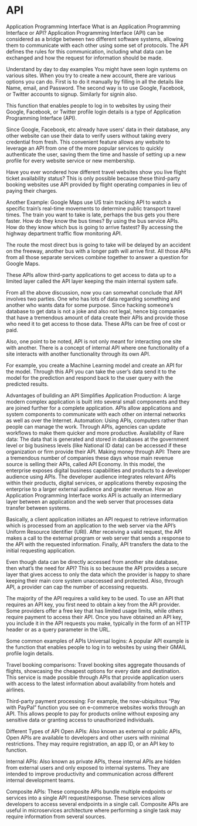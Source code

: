 # API
Application Programming Interface
What is an Application Programming Interface or API?
Application Programming Interface (API) can be considered as a bridge between two different software systems, allowing them to communicate with each other using some set of protocols.  The API defines the rules for this communication, including what data can be exchanged and how the request for information should be made.

Understand by day to day examples
You might have seen login systems on various sites. When you try to create a new account, there are various options you can do. First is to do it manually by filling in all the details like Name, email, and Password. The second way is to use Google, Facebook, or Twitter accounts to signup. Similarly for signin also.

This function that enables people to log in to websites by using their Google, Facebook, or Twitter profile login details is a type of Application Programming Interface (API).

Since Google, Facebook, etc already have users’ data in their database, any other website can use their data to verify users without taking every credential from fresh. This convenient feature allows any website to leverage an API from one of the more popular services to quickly authenticate the user, saving them the time and hassle of setting up a new profile for every website service or new membership.

Have you ever wondered how different travel websites show you live flight ticket availability status? This is only possible because these third-party booking websites use API provided by flight operating companies in lieu of paying their charges.

Another Example: Google Maps use US train tracking API to watch a specific train’s real-time movements to determine public transport travel times. The train you want to take is late, perhaps the bus gets you there faster. How do they know the bus times? By using the bus service APIs. How do they know which bus is going to arrive fastest? By accessing the highway department traffic flow monitoring API.

The route the most direct bus is going to take will be delayed by an accident on the freeway, another bus with a longer path will arrive first. All those APIs from all those separate services combine together to answer a question for Google Maps.

These APIs allow third-party applications to get access to data up to a limited layer called the API layer keeping the main internal system safe.

From all the above discussion, now you can somewhat conclude that API involves two parties. One who has lots of data regarding something and another who wants data for some purpose. Since hacking someone’s database to get data is not a joke and also not legal, hence big companies that have a tremendous amount of data create their APIs and provide those who need it to get access to those data. These APIs can be free of cost or paid.

Also, one point to be noted, API is not only meant for interacting one site with another. There is a concept of internal API where one functionality of a site interacts with another functionality through its own API.

For example, you create a Machine Learning model and create an API for the model. Through this API you can take the user’s data send it to the model for the prediction and respond back to the user query with the predicted results.

Advantages of building an API
Simplifies Application Production: A large modern complex application is built into several small components and they are joined further for a complete application.  APIs allow applications and system components to communicate with each other on internal networks as well as over the Internet.
Automation:  Using APIs, computers rather than people can manage the work. Through APIs, agencies can update workflows to make them quicker and more productive.
Availability of Rare data: The data that is generated and stored in databases at the government level or big business levels (like National ID data) can be accessed if these organization or firm provide their API.
Making money through API: There are a tremendous number of companies these days whose main revenue source is selling their APIs, called API Economy. In this model, the enterprise exposes digital business capabilities and products to a developer audience using APIs. The developer audience integrates relevant APIs within their products, digital services, or applications thereby exposing the enterprise to a larger external audience and greater revenue.
How an Application Programming Interface works
API is actually an intermediary layer between an application and the web server that processes data transfer between systems.


Basically, a client application initiates an API request to retrieve information which is processed from an application to the web server via the API’s Uniform Resource Identifier (URI). After receiving a valid request, the API makes a call to the external program or web server that sends a response to the API with the requested information. Finally, API transfers the data to the initial requesting application.

Even though data can be directly accessed from another site database, then what’s the need for API? This is so because the API provides a secure layer that gives access to only the data which the provider is happy to share keeping their main core system unaccessed and protected. Also, through API, a provider can cap the number of accessing requests.

The majority of the API requires a valid key to be used.  To use an API that requires an API key, you first need to obtain a key from the API provider. Some providers offer a free key that has limited usage limits, while others require payment to access their API. Once you have obtained an API key, you include it in the API requests you make, typically in the form of an HTTP header or as a query parameter in the URL.

Some common examples of APIs
Universal logins: A popular API example is the function that enables people to log in to websites by using their GMAIL profile login details.

Travel booking comparisons: Travel booking sites aggregate thousands of flights, showcasing the cheapest options for every date and destination. This service is made possible through APIs that provide application users with access to the latest information about availability from hotels and airlines.

Third-party payment processing: For example, the now-ubiquitous “Pay with PayPal” function you see on e-commerce websites works through an API. This allows people to pay for products online without exposing any sensitive data or granting access to unauthorized individuals.

Different Types of API
Open APIs: Also known as external or public APIs, Open APIs are available to developers and other users with minimal restrictions. They may require registration, an app ID, or an API key to function.

Internal APIs:  Also known as private APIs, these internal APIs are hidden from external users and only exposed to internal systems. They are intended to improve productivity and communication across different internal development teams.

Composite APIs:  These composite APIs bundle multiple endpoints or services into a single API request/response. These services allow developers to access several endpoints in a single call. Composite APIs are useful in microservices architecture where performing a single task may require information from several sources.
